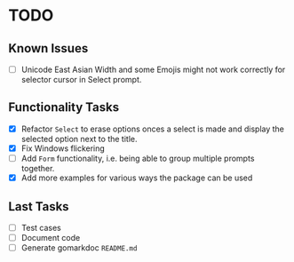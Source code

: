 # TODO

## Known Issues

- [ ] Unicode East Asian Width and some Emojis might not work correctly for selector cursor in Select prompt.

## Functionality Tasks

- [X] Refactor `Select` to erase options onces a select is made and display the selected option next to the title.
- [X] Fix Windows flickering
- [ ] Add `Form` functionality, i.e. being able to group multiple prompts together.
- [X] Add more examples for various ways the package can be used

## Last Tasks

- [ ] Test cases
- [ ] Document code
- [ ] Generate gomarkdoc `README.md`
